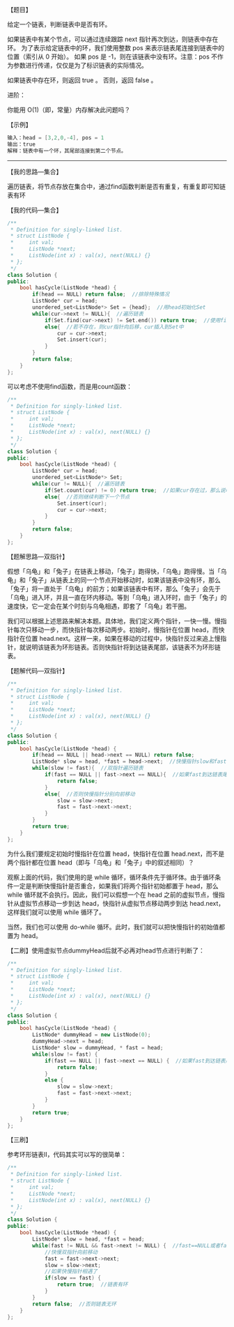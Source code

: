 【题目】

给定一个链表，判断链表中是否有环。

如果链表中有某个节点，可以通过连续跟踪 next 指针再次到达，则链表中存在环。 为了表示给定链表中的环，我们使用整数 pos 来表示链表尾连接到链表中的位置（索引从 0 开始）。 如果 pos 是 -1，则在该链表中没有环。注意：pos 不作为参数进行传递，仅仅是为了标识链表的实际情况。

如果链表中存在环，则返回 true 。 否则，返回 false 。 

进阶：

你能用 O(1)（即，常量）内存解决此问题吗？

【示例】

```c++
输入：head = [3,2,0,-4], pos = 1
输出：true
解释：链表中有一个环，其尾部连接到第二个节点。
```

---

【我的思路—集合】

遍历链表，将节点存放在集合中，通过find函数判断是否有重复，有重复即可知链表有环

【我的代码—集合】

```c++
/**
 * Definition for singly-linked list.
 * struct ListNode {
 *     int val;
 *     ListNode *next;
 *     ListNode(int x) : val(x), next(NULL) {}
 * };
 */
class Solution {
public:
    bool hasCycle(ListNode *head) {
        if(head == NULL) return false;  //排除特殊情况
        ListNode* cur = head;
        unordered_set<ListNode*> Set = {head};  //用head初始化Set
        while(cur->next != NULL){  //遍历链表
            if(Set.find(cur->next) != Set.end()) return true;  //使用find函数查找节点是否存在于Set中
            else{  //若不存在，则cur指针向后移，cur插入到Set中
                cur = cur->next;   
                Set.insert(cur);
            }
        }
        return false;
    }
};
```

可以考虑不使用find函数，而是用count函数：

```c++
/**
 * Definition for singly-linked list.
 * struct ListNode {
 *     int val;
 *     ListNode *next;
 *     ListNode(int x) : val(x), next(NULL) {}
 * };
 */
class Solution {
public:
    bool hasCycle(ListNode *head) {
        ListNode* cur = head;
        unordered_set<ListNode*> Set;
        while(cur != NULL){  //遍历链表
            if(Set.count(cur) != 0) return true;  //如果cur存在过，那么说明有环
            else{  //否则继续判断下一个节点
                Set.insert(cur);
                cur = cur->next;
            }
        }
        return false;
    }
};
```

【题解思路—双指针】

假想「乌龟」和「兔子」在链表上移动，「兔子」跑得快，「乌龟」跑得慢。当「乌龟」和「兔子」从链表上的同一个节点开始移动时，如果该链表中没有环，那么「兔子」将一直处于「乌龟」的前方；如果该链表中有环，那么「兔子」会先于「乌龟」进入环，并且一直在环内移动。等到「乌龟」进入环时，由于「兔子」的速度快，它一定会在某个时刻与乌龟相遇，即套了「乌龟」若干圈。

我们可以根据上述思路来解决本题。具体地，我们定义两个指针，一快一慢。慢指针每次只移动一步，而快指针每次移动两步。初始时，慢指针在位置 head，而快指针在位置 head.next。这样一来，如果在移动的过程中，快指针反过来追上慢指针，就说明该链表为环形链表。否则快指针将到达链表尾部，该链表不为环形链表。

【题解代码—双指针】

```c++
/**
 * Definition for singly-linked list.
 * struct ListNode {
 *     int val;
 *     ListNode *next;
 *     ListNode(int x) : val(x), next(NULL) {}
 * };
 */
class Solution {
public:
    bool hasCycle(ListNode *head) {
        if(head == NULL || head->next == NULL) return false;
        ListNode* slow = head, *fast = head->next;  //快慢指针slow和fast
        while(slow != fast){  //双指针遍历链表
            if(fast == NULL || fast->next == NULL){  //如果fast到达链表尾，说明链表没有环
                return false;
            }
            else{  //否则快慢指针分别向前移动
                slow = slow->next;  
                fast = fast->next->next;
            }
        }
        return true;
    }
};
```

为什么我们要规定初始时慢指针在位置 head，快指针在位置 head.next，而不是两个指针都在位置 head（即与「乌龟」和「兔子」中的叙述相同）？

观察上面的代码，我们使用的是 while 循环，循环条件先于循环体。由于循环条件一定是判断快慢指针是否重合，如果我们将两个指针初始都置于 head，那么 while 循环就不会执行。因此，我们可以假想一个在 head 之前的虚拟节点，慢指针从虚拟节点移动一步到达 head，快指针从虚拟节点移动两步到达 head.next，这样我们就可以使用 while 循环了。

当然，我们也可以使用 do-while 循环。此时，我们就可以把快慢指针的初始值都置为 head。

【二刷】使用虚拟节点dummyHead后就不必再对head节点进行判断了：

```c++
/**
 * Definition for singly-linked list.
 * struct ListNode {
 *     int val;
 *     ListNode *next;
 *     ListNode(int x) : val(x), next(NULL) {}
 * };
 */
class Solution {
public:
    bool hasCycle(ListNode *head) {
        ListNode* dummyHead = new ListNode(0);
        dummyHead->next = head;
        ListNode* slow = dummyHead, * fast = head;
        while(slow != fast) {
            if(fast == NULL || fast->next == NULL) {  //如果fast到达链表尾，说明链表没有环
                return false;
            }
            else {
                slow = slow->next;
                fast = fast->next->next;
            }
        }
        return true;
    }
};
```

【三刷】

参考环形链表II，代码其实可以写的很简单：

```c++
/**
 * Definition for singly-linked list.
 * struct ListNode {
 *     int val;
 *     ListNode *next;
 *     ListNode(int x) : val(x), next(NULL) {}
 * };
 */
class Solution {
public:
    bool hasCycle(ListNode *head) {
        ListNode* slow = head, *fast = head;
        while(fast != NULL && fast->next != NULL) {  //fast==NULL或者fast->next==NULL，说明链表没有环
            //快慢双指针向前移动
            fast = fast->next->next;  
            slow = slow->next;
            //如果快慢指针相遇了
            if(slow == fast) {
                return true;  //链表有环
            }
        }
        return false;  //否则链表无环
    }
};
```

